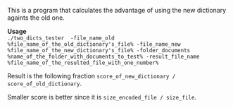 This is a program that calculates the advantage of using the new dictionary againts the old one.  

**Usage**  
`./two_dicts_tester  -file_name_old %file_name_of_the_old_dictionary's_file% -file_name_new %file_name_of_the_new_dictionary's_file% -folder_documents %name_of_the_folder_with_documents_to_test% -result_file_name %file_name_of_the_resulted_file_with_one_number%`  
  
Result is the following fraction `score_of_new_dictionary / score_of_old_dictionary`.  
  
Smaller score is better since it is `size_encoded_file / size_file`.
